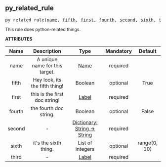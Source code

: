 <!-- Generated with Stardoc: http://skydoc.bazel.build -->

<a name="#py_related_rule"></a>

## py_related_rule

<pre>
py_related_rule(<a href="#py_related_rule-name">name</a>, <a href="#py_related_rule-fifth">fifth</a>, <a href="#py_related_rule-first">first</a>, <a href="#py_related_rule-fourth">fourth</a>, <a href="#py_related_rule-second">second</a>, <a href="#py_related_rule-sixth">sixth</a>, <a href="#py_related_rule-third">third</a>)
</pre>

This rule does python-related things.

**ATTRIBUTES**


| Name  | Description | Type | Mandatory | Default |
| :-------------: | :-------------: | :-------------: | :-------------: | :-------------: |
| name |  A unique name for this target.   | <a href="https://bazel.build/docs/build-ref.html#name">Name</a> | required |  |
| fifth |  Hey look, its the fifth thing!   | Boolean | optional | True |
| first |  this is the first doc string!   | <a href="https://bazel.build/docs/build-ref.html#labels">Label</a> | required |  |
| fourth |  the fourth doc string.   | Boolean | optional | False |
| second |  -   | <a href="https://bazel.build/docs/skylark/lib/dict.html">Dictionary: String -> String</a> | required |  |
| sixth |  it's the sixth thing.   | List of integers | optional | range(0, 10) |
| third |  -   | <a href="https://bazel.build/docs/build-ref.html#labels">Label</a> | required |  |


